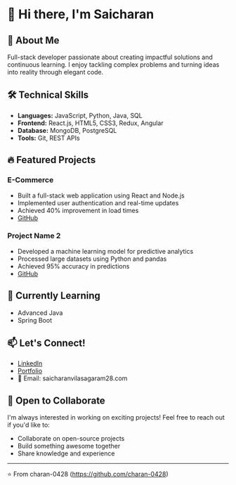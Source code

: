 # 👋 Hi there, I'm Saicharan

## 🚀 About Me
Full-stack developer passionate about creating impactful solutions and continuous learning. I enjoy tackling complex problems and turning ideas into reality through elegant code.

## 🛠️ Technical Skills
- **Languages:** JavaScript, Python, Java, SQL
- **Frontend:** React.js, HTML5, CSS3, Redux, Angular
- **Database:** MongoDB, PostgreSQL
- **Tools:** Git, REST APIs

## 🔥 Featured Projects

### E-Commerce
- Built a full-stack web application using React and Node.js
- Implemented user authentication and real-time updates
- Achieved 40% improvement in load times
-  [GitHub](https://github.com/charan-0428/E-commerce)

### Project Name 2
- Developed a machine learning model for predictive analytics
- Processed large datasets using Python and pandas
- Achieved 95% accuracy in predictions
- [GitHub](your-link)

## 🌱 Currently Learning
- Advanced Java 
- Spring Boot

## 📫 Let's Connect!
- [LinkedIn](https://www.linkedin.com/in/saicharan-vilasagaram-031903310/)
- [Portfolio](your-portfolio-url)
- 📧 Email: saicharanvilasagaram28.com

## 🤝 Open to Collaborate
I'm always interested in working on exciting projects! Feel free to reach out if you'd like to:
- Collaborate on open-source projects
- Build something awesome together
- Share knowledge and experience

---
⭐️ From charan-0428 (https://github.com/charan-0428)
